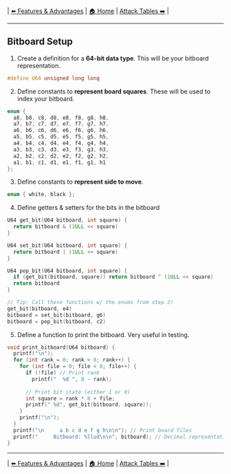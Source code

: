 | [⬅️ Features & Advantages](features-and-advantages.md) | [🏠 Home](README.md) | [Attack Tables ➡️](attack-tables.md) |

---

## Bitboard Setup

1. Create a definition for a **64-bit data type**. This will be your bitboard representation.
```c
#define U64 unsigned long long
```
2. Define constants to **represent board squares**. These will be used to index your bitboard.
```c
enum {
  a8, b8, c8, d8, e8, f8, g8, h8,
  a7, b7, c7, d7, e7, f7, g7, h7,
  a6, b6, c6, d6, e6, f6, g6, h6,
  a5, b5, c5, d5, e5, f5, g5, h5,
  a4, b4, c4, d4, e4, f4, g4, h4,
  a3, b3, c3, d3, e3, f3, g3, h3,
  a2, b2, c2, d2, e2, f2, g2, h2,
  a1, b1, c1, d1, e1, f1, g1, h1
};
```
3. Define constants to **represent side to move**.
```c
enum { white, black };
```
4. Define getters & setters for the bits in the bitboard
```c
U64 get_bit(U64 bitboard, int square) {
  return bitboard & (1ULL << square)
}

U64 set_bit(U64 bitboard, int square) {
  return bitboard | (1ULL << square)
}

U64 pop_bit(U64 bitboard, int square) {
  if (get_bit(bitboard, square)) return bitboard ^ (1ULL << square)
  return bitboard
}

// Tip: Call these functions w/ the enums from step 2!
get_bit(bitboard, e4)
bitboard = set_bit(bitboard, g6)
bitboard = pop_bit(bitboard, c2)
```
5. Define a function to print the bitboard. Very useful in testing. 
```c
void print_bitboard(U64 bitboard) {
  printf("\n");
  for (int rank = 0; rank < 8; rank++) {
    for (int file = 0; file < 8; file++) {
      if (!file) // Print rank
        printf("  %d ", 8 - rank);
      
      // Print bit state (either 1 or 0)
      int square = rank * 8 + file;
      printf(" %d", get_bit(bitboard, square));
    }
    printf("\n");
  }
  printf("\n     a b c d e f g h\n\n"); // Print board files
  printf("     Bitboard: %llud\n\n", bitboard); // Decimal representation
}
```

---

| [⬅️ Features & Advantages](features-and-advantages.md) | [🏠 Home](README.md) | [Attack Tables ➡️](attack-tables.md) |